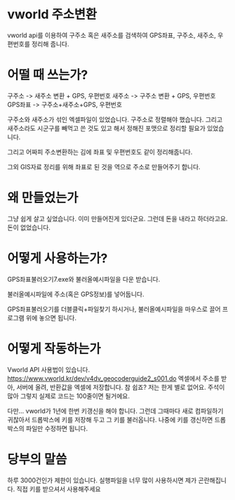 # vworld 주소변환
vworld api를 이용하여 구주소 혹은 새주소를 검색하여 GPS좌표, 구주소, 새주소, 우편번호를 정리해 줍니다.


# 어떨 때 쓰는가?
구주소 -> 새주소 변환 + GPS, 우편번호
새주소 -> 구주소 변환 + GPS, 우편번호
GPS좌표 -> 구주소+새주소+GPS, 우편번호 

구주소와 새주소가 섞인 엑셀파일이 있었습니다. 구주소로 정렬해야 했습니다. 그리고 새주소라도 시군구를 빼먹고 쓴 것도 있고 해서 정해진 포맷으로 정리할 필요가 있었습니다.

그리고 어짜피 주소변환하는 김에 좌표 및 우편번호도 같이 정리해줍니다.

그외 GIS자료 정리를 위해 좌표로 된 것을 역으로 주소로 만들어주기 합니다.


# 왜 만들었는가
그냥 쉽게 살고 싶었습니다. 이미 만들어진게 있더군요. 그런데 돈을 내라고 하더라고요. 돈이 없었습니다. 


# 어떻게 사용하는가?
GPS좌표불러오기7.exe와 불러올예시파일을 다운 받습니다.

불러올예시파일에 주소(혹은 GPS정보)를 넣어둡니다.

GPS좌표불러오기를 더블클릭+파일찾기 하시거나, 불러올예시파일을 마우스로 끌어 프로그램 위에 놓으면 됩니다.



# 어떻게 작동하는가
Vworld API 사용법이 있습니다.
https://www.vworld.kr/dev/v4dv_geocoderguide2_s001.do
엑셀에서 주소를 받아, 서버에 올려, 반환값을 엑셀에 저장합니다. 참 쉽죠? 저는 한게 별로 없어요. 주석이 많아 그렇지 실제로 코드는 100줄이면 될거에요.

다만... vworld가 1년에 한번 키갱신을 해야 합니다. 그런데 그때마다 새로 컴파일하기 귀찮아서 드롭박스에 키를 저장해 두고 그 키를 불러옵니다. 나중에 키를 갱신하면 드롭박스의 파일만 수정하면 됩니다. 

# 당부의 말씀
하루 3000건인가 제한이 있습니다. 실행파일을 너무 많이 사용하시면 제가 곤란해집니다. 직접 키를 받으셔서 사용해주세요






